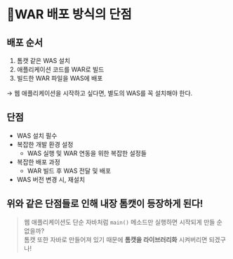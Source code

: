 # 📍WAR 배포 방식의 단점

## 배포 순서

1. 톰캣 같은 WAS 설치
2. 애플리케이션 코드를 WAR로 빌드
3. 빌드한 WAR 파일을 WAS에 배포

→ 웹 애플리케이션을 시작하고 싶다면, 별도의 WAS를 꼭 설치해야 한다.

## 단점

- WAS 설치 필수
- 복잡한 개발 환경 설정
    - WAS 실행 및 WAR 연동을 위한 복잡한 설정들
- 복잡한 배포 과정
    - WAR 빌드 후 WAS 전달 및 배포
- WAS 버전 변경 시, 재설치

## 위와 같은 단점들로 인해 내장 톰캣이 등장하게 된다!

> 웹 애플리케이션도 단순 자바처럼 `main()` 메소드만 실행하면 시작되게 만들 순 없을까?  
톰캣 또한 자바로 만들어져 있기 때문에 **톰캣을 라이브러리화** 시켜버리면 되겠구나!
